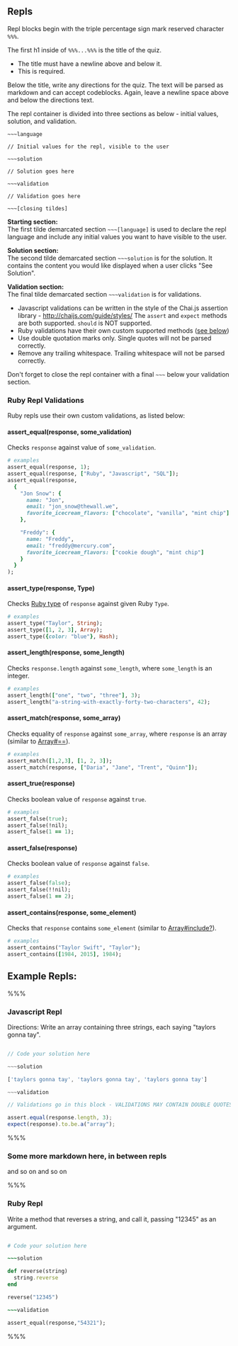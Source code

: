 
## Repls

Repl blocks begin with the triple percentage sign mark reserved character `%%%`.

The first h1 inside of `%%%...%%%` is the title of the quiz.
- The title must have a newline above and below it.
- This is required.

Below the title, write any directions for the quiz. The text will be parsed as markdown and can accept codeblocks. Again, leave a newline space above and below the directions text.

The repl container is divided into three sections as below - initial values, solution, and validation.

```
~~~language

// Initial values for the repl, visible to the user

~~~solution

// Solution goes here

~~~validation

// Validation goes here

~~~[closing tildes]
```

**Starting section:**  
The first tilde demarcated section `~~~[language]` is used to declare the repl language and include any initial values you want to have visible to the user.  

**Solution section:**  
The second tilde demarcated section `~~~solution` is for the solution. It contains the content you would like displayed when a user clicks "See Solution".  

**Validation section:**  
The final tilde demarcated section `~~~validation` is for validations.  
- Javascript validations can be written in the style of the Chai.js assertion library - http://chaijs.com/guide/styles/ The `assert` and `expect` methods are both supported. `should` is NOT supported.
- Ruby validations have their own custom supported methods ([see below](#ruby-repl-validations))
- Use double quotation marks only. Single quotes will not be parsed correctly.  
- Remove any trailing whitespace. Trailing whitespace will not be parsed correctly.  

Don't forget to close the repl container with a final `~~~` below your validation section.

### Ruby Repl Validations

Ruby repls use their own custom validations, as listed below:

#### assert_equal(response, some_validation)

Checks `response` against value of `some_validation`.

```ruby
# examples
assert_equal(response, 1);
assert_equal(response, ["Ruby", "Javascript", "SQL"]);
assert_equal(response,
  {
    "Jon Snow": {
      name: "Jon",
      email: "jon_snow@thewall.we",
      favorite_icecream_flavors: ["chocolate", "vanilla", "mint chip"]
    },

    "Freddy": {
      name: "Freddy",
      email: "freddy@mercury.com",
      favorite_icecream_flavors: ["cookie dough", "mint chip"]
    }
  }
);
```

#### assert_type(response, Type)

Checks [Ruby type](http://ruby-doc.org/core-1.8.7/Object.html#method-i-type) of `response` against given Ruby `Type`.

```ruby
# examples
assert_type("Taylor", String);
assert_type([1, 2, 3], Array);
assert_type({color: "blue"}, Hash);
```

#### assert_length(response, some_length)

Checks `response.length` against `some_length`, where `some_length` is an integer.

```ruby
# examples
assert_length(["one", "two", "three"], 3);
assert_length("a-string-with-exactly-forty-two-characters", 42);
```

#### assert_match(response, some_array)

Checks equality of `response` against `some_array`, where `response` is an array (similar to [Array#==](http://ruby-doc.org/core-2.2.0/Array.html#method-i-3D-3D)).

```ruby
# examples
assert_match([1,2,3], [1, 2, 3]);
assert_match(response, ["Daria", "Jane", "Trent", "Quinn"]);
```

#### assert_true(response)

Checks boolean value of `response` against `true`.

```ruby
# examples
assert_false(true);
assert_false(!nil);
assert_false(1 == 1);
```

#### assert_false(response)

Checks boolean value of `response` against `false`.

```ruby
# examples
assert_false(false);
assert_false(!!nil);
assert_false(1 == 2);
```

#### assert_contains(response, some_element)

Checks that `response` contains `some_element` (similar to [Array#include?](http://ruby-doc.org/core-2.2.0/Array.html#method-i-include-3F)).

```ruby
# examples
assert_contains("Taylor Swift", "Taylor");
assert_contains([1984, 2015], 1984);
```

## Example Repls:

%%%

### Javascript Repl

Directions: Write an array containing three strings, each saying "taylors gonna tay".

~~~javascript

// Code your solution here

~~~solution

['taylors gonna tay', 'taylors gonna tay', 'taylors gonna tay']

~~~validation

// Validations go in this block - VALIDATIONS MAY CONTAIN DOUBLE QUOTES ONLY -- NO SINGLE QUOTES!!

assert.equal(response.length, 3);
expect(response).to.be.a("array");

~~~

%%%

### Some more markdown here, in between repls

and so on and so on

%%%

### Ruby Repl

Write a method that reverses a string, and call it, passing "12345" as an argument.

~~~ruby

# Code your solution here

~~~solution

def reverse(string)
  string.reverse
end

reverse("12345")

~~~validation

assert_equal(response,"54321");

~~~

%%%

